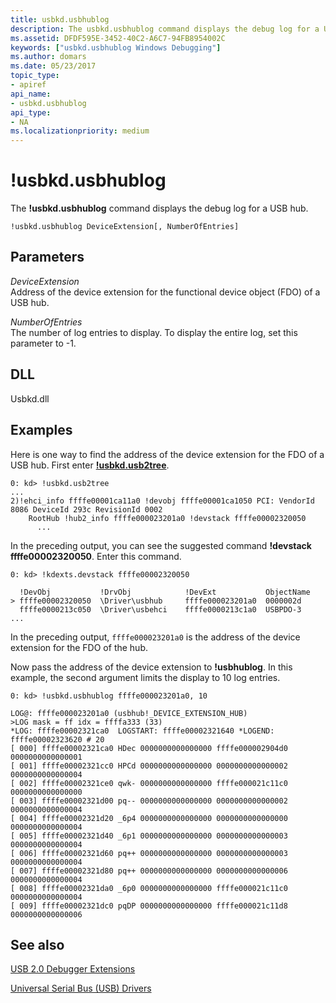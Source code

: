 ```yaml
---
title: usbkd.usbhublog
description: The usbkd.usbhublog command displays the debug log for a USB hub.
ms.assetid: DFDF595E-3452-40C2-A6C7-94FB8954002C
keywords: ["usbkd.usbhublog Windows Debugging"]
ms.author: domars
ms.date: 05/23/2017
topic_type:
- apiref
api_name:
- usbkd.usbhublog
api_type:
- NA
ms.localizationpriority: medium
---
```


# !usbkd.usbhublog


The **!usbkd.usbhublog** command displays the debug log for a USB hub.

```
!usbkd.usbhublog DeviceExtension[, NumberOfEntries]
```

## <span id="ddk__devobj_dbg"></span><span id="DDK__DEVOBJ_DBG"></span>Parameters


<span id="_______DeviceExtension______"></span><span id="_______deviceextension______"></span><span id="_______DEVICEEXTENSION______"></span> *DeviceExtension*   
Address of the device extension for the functional device object (FDO) of a USB hub.

<span id="_______NumberOfEntries______"></span><span id="_______numberofentries______"></span><span id="_______NUMBEROFENTRIES______"></span> *NumberOfEntries*   
The number of log entries to display. To display the entire log, set this parameter to -1.

## <span id="DLL"></span><span id="dll"></span>DLL


Usbkd.dll

Examples
--------

Here is one way to find the address of the device extension for the FDO of a USB hub. First enter [**!usbkd.usb2tree**](-usbkd-usb2tree.md).

```
0: kd> !usbkd.usb2tree
...
2)!ehci_info ffffe00001ca11a0 !devobj ffffe00001ca1050 PCI: VendorId 8086 DeviceId 293c RevisionId 0002 
    RootHub !hub2_info ffffe000023201a0 !devstack ffffe00002320050
      ...
```

In the preceding output, you can see the suggested command **!devstack ffffe00002320050**. Enter this command.

```
0: kd> !kdexts.devstack ffffe00002320050

  !DevObj           !DrvObj            !DevExt           ObjectName
> ffffe00002320050  \Driver\usbhub     ffffe000023201a0  0000002d
  ffffe0000213c050  \Driver\usbehci    ffffe0000213c1a0  USBPDO-3
...
```

In the preceding output, `ffffe000023201a0` is the address of the device extension for the FDO of the hub.

Now pass the address of the device extension to **!usbhublog**. In this example, the second argument limits the display to 10 log entries.

```
0: kd> !usbkd.usbhublog ffffe000023201a0, 10

LOG@: ffffe000023201a0 (usbhub!_DEVICE_EXTENSION_HUB)
>LOG mask = ff idx = ffffa333 (33)
*LOG: ffffe00002321ca0  LOGSTART: ffffe00002321640 *LOGEND: ffffe00002323620 # 20 
[ 000] ffffe00002321ca0 HDec 0000000000000000 ffffe000002904d0 0000000000000001 
[ 001] ffffe00002321cc0 HPCd 0000000000000000 0000000000000002 0000000000000004 
[ 002] ffffe00002321ce0 qwk- 0000000000000000 ffffe000021c11c0 0000000000000000 
[ 003] ffffe00002321d00 pq-- 0000000000000000 0000000000000002 0000000000000004 
[ 004] ffffe00002321d20 _6p4 0000000000000000 0000000000000000 0000000000000004 
[ 005] ffffe00002321d40 _6p1 0000000000000000 0000000000000003 0000000000000004 
[ 006] ffffe00002321d60 pq++ 0000000000000000 0000000000000003 0000000000000004 
[ 007] ffffe00002321d80 pq++ 0000000000000000 0000000000000006 0000000000000004 
[ 008] ffffe00002321da0 _6p0 0000000000000000 ffffe000021c11c0 0000000000000004 
[ 009] ffffe00002321dc0 pqDP 0000000000000000 ffffe000021c11d8 0000000000000006
```

## <span id="see_also"></span>See also


[USB 2.0 Debugger Extensions](usb-2-0-extensions.md)

[Universal Serial Bus (USB) Drivers](http://go.microsoft.com/fwlink/p?LinkID=227351)

 

 






